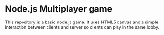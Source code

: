 # Node.js Multiplayer game

This repository is a basic node.js game. It uses HTML5 canvas and a simple interaction between clients and server so clients can play in the same lobby. 